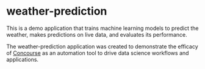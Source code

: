 weather-prediction
==================

This is a demo application that trains machine learning models to predict the
weather, makes predictions on live data, and evaluates its performance.

The weather-prediction application was created to demonstrate the efficacy of
[Concourse](https://concourse.ci/) as an automation tool to drive data science
workflows and applications.
